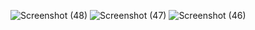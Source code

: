 ![Screenshot (48)](https://github.com/user-attachments/assets/5278b3e0-3e93-402c-8292-957a5ef0ee24)
![Screenshot (47)](https://github.com/user-attachments/assets/e2cb834f-c80d-488d-95ca-271888e8b7ac)
![Screenshot (46)](https://github.com/user-attachments/assets/b0f1255d-ab31-46f4-88e0-85425336bcdd)
